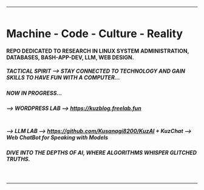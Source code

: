 ___________________________________________________________________________________________________________________
<picture>
 <source media="(prefers-color-scheme: dark)" srcset="https://github.com/Kusanagi8200/Kusanagi8200/blob/main/KUZLAB1.jpg">
 <source media="(prefers-color-scheme: light)" srcset="https://github.com/Kusanagi8200/Kusanagi8200/blob/main/KUZLAB1.jpg">
 <img alt="" src="">
</picture>

# **Machine - Code - Culture - Reality**

#### **REPO DEDICATED TO RESEARCH IN LINUX SYSTEM ADMINISTRATION, DATABASES, BASH-APP-DEV, LLM, WEB DESIGN.**

##### **TACTICAL SPIRIT --> STAY CONNECTED TO TECHNOLOGY AND GAIN SKILLS TO HAVE FUN WITH A COMPUTER...**


##### **NOW IN PROGRESS...** 

##### **--> WORDPRESS LAB --> https://kuzblog.freelab.fun**  

<picture>
 <source media="(prefers-color-scheme: dark)" srcset="https://github.com/Kusanagi8200/Kusanagi8200/blob/main/MAJOR.jpg">
 <source media="(prefers-color-scheme: light)" srcset="https://github.com/Kusanagi8200/Kusanagi8200/blob/main/MAJOR.jpg">
 <img alt="" src="">
</picture> 

<br/>

##### **--> LLM LAB --> https://github.com/Kusanagi8200/KuzAI + KuzChat --> Web ChatBot for Speaking with Models**

#####     **DIVE INTO THE DEPTHS OF AI, WHERE ALGORITHMS WHISPER GLITCHED TRUTHS.**
<br/>

<picture>
 <source media="(prefers-color-scheme: dark)" srcset="https://github.com/Kusanagi8200/Kusanagi8200/blob/main/KuzChat.jpg">
 <source media="(prefers-color-scheme: light)" srcset="https://github.com/Kusanagi8200/Kusanagi8200/blob/main/KuzChat.jpg">
 <img alt="" src="">
</picture> 

___________________________________________________________________________________________________________________
